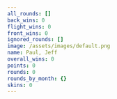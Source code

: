 ```yaml
---
all_rounds: []
back_wins: 0
flight_wins: 0
front_wins: 0
ignored_rounds: []
image: /assets/images/default.png
name: Paul, Jeff
overall_wins: 0
points: 0
rounds: 0
rounds_by_month: {}
skins: 0
---
```

